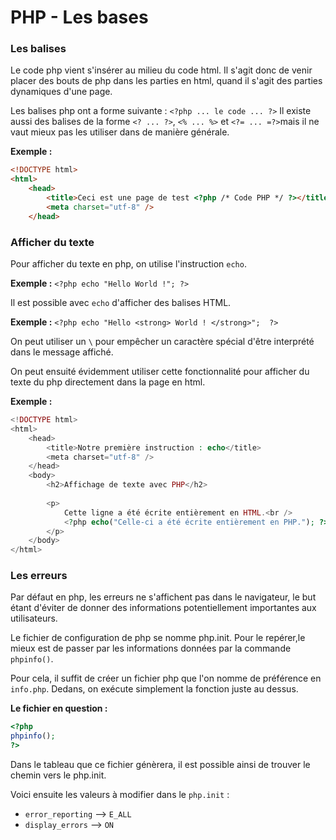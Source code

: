# PHP - Les bases

### Les balises
Le code php vient s'insérer au milieu du code html. Il s'agit donc de venir placer des bouts de php dans les parties en html, quand il s'agit des parties dynamiques d'une page. 

Les balises php ont a forme suivante : `<?php ... le code ... ?>`
Il existe aussi des balises de la forme `<? ... ?>`, `<% ... %>` et `<?= ... =?>`mais il ne vaut mieux pas les utiliser dans de manière générale. 

**Exemple :**
```html
<!DOCTYPE html>
<html>
    <head>
        <title>Ceci est une page de test <?php /* Code PHP */ ?></title>
        <meta charset="utf-8" />
    </head>
```

### Afficher du texte
Pour afficher du texte en php, on utilise l'instruction `echo`. 

**Exemple :** `<?php echo "Hello World !"; ?>`

Il est possible avec `echo` d'afficher des balises HTML. 

**Exemple :** `<?php echo "Hello <strong> World ! </strong>";  ?>`

On peut utiliser un `\` pour empêcher un caractère spécial d'être interprété dans le message affiché. 

On peut ensuité évidemment utiliser cette fonctionnalité pour afficher du texte du php directement dans la page en html.

**Exemple :**
```php
<!DOCTYPE html>
<html>
    <head>
        <title>Notre première instruction : echo</title>
        <meta charset="utf-8" />
    </head>
    <body>
        <h2>Affichage de texte avec PHP</h2>
        
        <p>
            Cette ligne a été écrite entièrement en HTML.<br />
            <?php echo("Celle-ci a été écrite entièrement en PHP."); ?>
        </p>
    </body>
</html>
```

### Les erreurs
Par défaut en php, les erreurs ne s'affichent pas dans le navigateur, le but étant d'éviter de donner des informations potentiellement importantes aux utilisateurs. 

Le fichier de configuration de php se nomme php.init.
Pour le repérer,le mieux est de passer par les informations données par la commande `phpinfo()`. 

Pour cela, il suffit de créer un fichier php que l'on nomme de préférence en `info.php`. 
Dedans, on exécute simplement la fonction juste au dessus. 

**Le fichier en question :**
```php
<?php 
phpinfo();
?>
```
Dans le tableau que ce fichier génèrera, il est possible ainsi de trouver le chemin vers le php.init.

Voici ensuite les valeurs à modifier dans le `php.init` : 
* `error_reporting` --> `E_ALL`
* `display_errors` --> `ON`